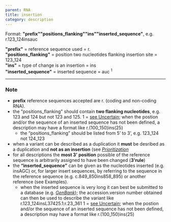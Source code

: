 ```yaml
---
parent: RNA
title: insertion
category: description
---
```


Format: **"prefix""positions_flanking""ins""inserted_sequence"**,  e.g. r.123\_124insauc

**"prefix"**  =  reference sequence used  =  r.<br>
**"positions_flanking"**  =  position two nucleotides flanking insertion site  =  123\_124<br>
**"ins"**  =  type of change is an insertion  =  ins<br> 
**"inserted_sequence"**  =  inserted sequence  =  auc <sup>1</sup>

---

### Note

*	**prefix** reference sequences accepted are r. (coding and non-coding RNA).
*	the "positions_flanking" should contain **two flanking nucleotides**, e.g. 123 and 124 but not 123 and 125.
	1 = [see Uncertain](/recommendations/uncertain/); when the postion and/or the sequence of an inserted sequence has not been defined, a description may have a format like r.(100_150)ins(25)
	*	the “positions_flanking” should be listed from 5’ to 3’, e.g. 123_124 not 124_123
*	when a variant can be described as a duplication it **must** be desribed as a duplication and **not as an insertion** (see [_Prioritization_](/recommendations/general/)
*	for all descriptions the **most 3' position** possible of the reference sequence is arbitrarily assigned to have been changed (**3'rule**)
*	the **“inserted_sequence”** can be given as the nucleotides inserted (e.g. insAGC) or, for larger insert sequences, by referring to the sequence in the reference sequence (e.g. c.849_850ins858_895) or another reference (see Examples).
	*	when the inserted sequence is very long it can best be submitted to a database (e.g. [_GenBank_](http://www.ncbi.nlm.nih.gov/genbank/submit/)); the accession.version number obtained can then be used to describe the variant like r.123\_124insL37425.1:r.23\_361 
	1 = [see Uncertain](/recommendations/uncertain/); when the postion and/or the sequence of an inserted sequence has not been defined, a description may have a format like r.(100_150)ins(25) 
